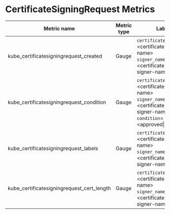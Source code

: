 # CertificateSigningRequest Metrics

| Metric name| Metric type | Labels/tags | Status |
| ---------- | ----------- | ----------- | ----------- |
| kube_certificatesigningrequest_created| Gauge | `certificatesigningrequest`=&lt;certificatesigningrequest-name&gt; <br> `signer_name`=&lt;certificatesigningrequest-signer-name&gt;| STABLE |
| kube_certificatesigningrequest_condition | Gauge | `certificatesigningrequest`=&lt;certificatesigningrequest-name&gt; <br> `signer_name`=&lt;certificatesigningrequest-signer-name&gt; <br> `condition`=&lt;approved\|denied&gt; | STABLE |
| kube_certificatesigningrequest_labels | Gauge | `certificatesigningrequest`=&lt;certificatesigningrequest-name&gt; <br> `signer_name`=&lt;certificatesigningrequest-signer-name&gt;| STABLE |
| kube_certificatesigningrequest_cert_length | Gauge | `certificatesigningrequest`=&lt;certificatesigningrequest-name&gt; <br> `signer_name`=&lt;certificatesigningrequest-signer-name&gt;| STABLE |
